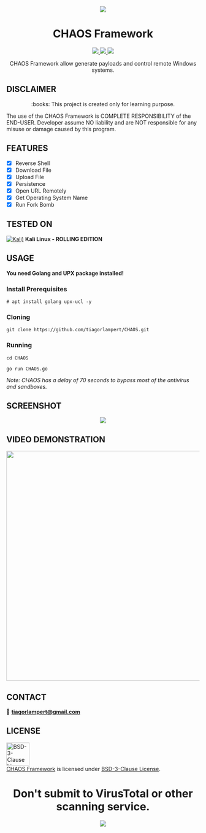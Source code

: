 <p align="center">
  <img src="https://raw.githubusercontent.com/tiagorlampert/CHAOS/master/content/logo.png">
</p>

<h1 align="center">CHAOS Framework</h1>
<p align="center">
  <a href="https://golang.org/">
    <img src="https://img.shields.io/badge/Golang-1.8.3-blue.svg">
  </a>
  <a href="https://github.com/tiagorlampert/CHAOS/blob/master/LICENSE">
    <img src="https://img.shields.io/badge/License-BSD%203-lightgrey.svg">
  </a>
  <a href="https://github.com/tiagorlampert/CHAOS/blob/master/CHAOS.go">
    <img src="https://img.shields.io/badge/Release-1.0.2-red.svg">
  </a>
</p>

<p align="center">
  CHAOS Framework allow generate payloads and control remote Windows systems.
</p>

## DISCLAIMER
<p align="center">
  :books: This project is created only for learning purpose.
</p>

The use of the CHAOS Framework is COMPLETE RESPONSIBILITY of the END-USER. Developer assume NO liability and are NOT responsible for any misuse or damage caused by this program.

## FEATURES
- [x] Reverse Shell
- [x] Download File
- [x] Upload File
- [x] Persistence
- [x] Open URL Remotely
- [x] Get Operating System Name
- [x] Run Fork Bomb

## TESTED ON
[![Kali)](https://www.google.com/s2/favicons?domain=https://www.kali.org/)](https://www.kali.org) **Kali Linux - ROLLING EDITION**

## USAGE
**You need Golang and UPX package installed!**

### Install Prerequisites

```
# apt install golang upx-ucl -y
```

### Cloning
```
git clone https://github.com/tiagorlampert/CHAOS.git
```

### Running
```
cd CHAOS
```

```
go run CHAOS.go
```

*Note: CHAOS has a delay of 70 seconds to bypass most of the antivirus and sandboxes.*

## SCREENSHOT
<p align="center">
<img src="https://github.com/tiagorlampert/CHAOS/blob/master/content/screenshot.png">
</p>

## VIDEO DEMONSTRATION
<p align="center">
<a href="http://www.youtube.com/watch?v=QRNN2KwCYOg">
  <img src="http://img.youtube.com/vi/QRNN2KwCYOg/0.jpg" width="600"/>
</a></p>

## CONTACT
:email: **tiagorlampert@gmail.com**

## LICENSE
<a rel="license" href="https://github.com/tiagorlampert/CHAOS/blob/master/LICENSE"><img alt="BSD-3-Clause License" src="https://github.com/tiagorlampert/CHAOS/blob/master/content/bsd.png" width="60em" height=auto/></a><br/><a href="https://github.com/tiagorlampert/CHAOS">CHAOS Framework</a> is licensed under <a rel="license" href="https://github.com/tiagorlampert/CHAOS/blob/master/LICENSE">BSD-3-Clause License</a>.

<h1 align="center">Don't submit to VirusTotal or other scanning service. </h1>
<p align="center">
<img src="https://github.com/tiagorlampert/CHAOS/blob/master/content/nodistribute.png">
</p>
